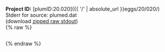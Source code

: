 **Project ID:** [plumID:20.020]({{ '/' | absolute_url }}eggs/20/020/)  
Stderr for source:  plumed.dat   
(download [zipped raw stdout](plumed.dat.plumed.stdout.txt.zip))  
{% raw %}
<pre>
</pre>
{% endraw %}
